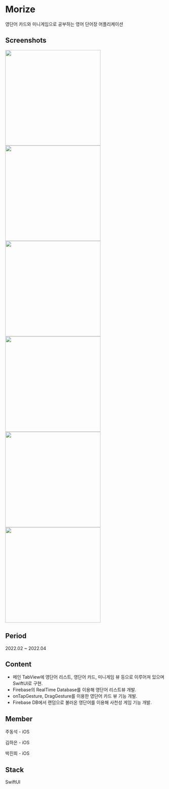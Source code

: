 # Morize

영단어 카드와 미니게임으로 공부하는 영어 단어장 어플리케이션

## Screenshots

<img src="https://github.com/MorizeiOS/Morize/assets/16567811/56cdabb5-fcae-4015-a43e-66227603ed16" width="300" />

<img src="https://github.com/MorizeiOS/Morize/assets/16567811/3813fddc-8c8e-4a77-abeb-aecea33d0e99" width="300" />

<img src="https://github.com/MorizeiOS/Morize/assets/16567811/31597cf5-ef6d-4a36-aa1c-35d494493c6a" width="300" />

<img src="https://github.com/MorizeiOS/Morize/assets/16567811/7eab2fec-d89e-45fa-a3d3-fb1b89613b0d" width="300" />

<img src="https://github.com/MorizeiOS/Morize/assets/16567811/cb9566b3-e875-46b1-b4c4-e62f76851f35" width="300" />

<img src="https://github.com/MorizeiOS/Morize/assets/16567811/b112f8bc-e72c-4a5e-94c4-31fc29944c22" width="300" />


## Period

2022.02 ~ 2022.04

## Content

- 메인 TabView에 영단어 리스트, 영단어 카드, 미니게임 뷰 등으로 이루어져 있으며 SwiftUI로 구현.
- Firebase의 RealTime Database를 이용해 영단어 리스트뷰 개발.
- onTapGesture, DragGesture를 이용한 영단어 카드 뷰 기능 개발.
- Firebase DB에서 랜덤으로 불러온 영단어를 이용해 사천성 게임 기능 개발.

## Member

주동석 - iOS

김하은 - iOS

박진희 - iOS

## Stack

SwiftUI
